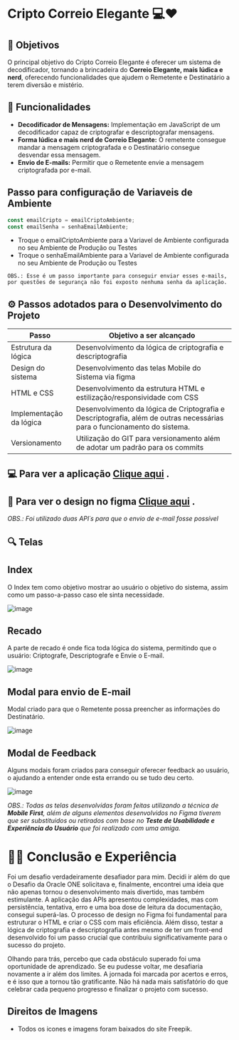 

# Cripto Correio Elegante 💻❤️


## 🏹 Objetivos
O principal objetivo do Cripto Correio Elegante é oferecer um sistema de decodificador, tornando a brincadeira do **Correio Elegante, mais lúdica e nerd**, oferecendo funcionalidades que ajudem o Remetente e Destinatário a terem diversão e mistério. 

## 🚀 Funcionalidades

- **Decodificador de Mensagens:** Implementação em JavaScript de um decodificador capaz de criptografar e descriptografar mensagens.
- **Forma lúdica e mais nerd de Correio Elegante:** O remetente consegue mandar a mensagem criptografada e o Destinatário consegue desvendar essa mensagem.
- **Envio de E-mails:** Permitir que o Remetente envie a mensagem criptografada por e-mail.

## Passo para configuração de Variaveis de Ambiente
```js
const emailCripto = emailCriptoAmbiente;
const emailSenha = senhaEmailAmbiente;
```

- Troque o emailCriptoAmbiente para a Variavel de Ambiente configurada no seu Ambiente de Produção ou Testes
- Troque o senhaEmailAmbiente para a Variavel de Ambiente configurada no seu Ambiente de Produção ou Testes


`OBS.: Esse é um passo importante para conseguir enviar esses e-mails, por questões de segurança não foi exposto nenhuma senha da aplicação.`


## ⚙️ Passos adotados para o Desenvolvimento do Projeto
| Passo | Objetivo a ser alcançado |
|-------|---------|
| Estrutura da lógica | Desenvolvimento da lógica de criptografia e descriptografia |
| Design do sistema | Desenvolvimento das telas Mobile do Sistema via figma |
| HTML e CSS | Desenvolvimento da estrutura HTML e estilização/responsividade com CSS |
| Implementação da lógica | Desenvolvimento da lógica de Criptografia e Descriptografia, além de outras necessárias para o funcionamento do sistema. |
| Versionamento | Utilização do GIT para versionamento além de adotar um padrão para os commits |

## 💻 Para ver a aplicação [Clique aqui](https://cripto-correio-elegante-producao.vercel.app/recado.html) .


## 📑 Para ver o design no figma [Clique aqui](https://www.figma.com/file/xoejOlR3byOhhFENUpzszY/Cripto-Correio-Elegante?type=design&node-id=0%3A1&mode=design&t=4wS2jMDc3oQyjM2v-1) .

*OBS.: Foi utilizado duas API´s para que o envio de e-mail fosse possível*

## 🔍 Telas
## Index
O Index tem como objetivo mostrar ao usuário o objetivo do sistema, assim como um passo-a-passo caso ele sinta necessidade.


![image](https://github.com/LarissaSL/RPG/assets/112571317/4d1a609a-20a9-4540-9d02-8ca353f9899f)

## Recado
A parte de recado é onde fica toda lógica do sistema, permitindo que o usuário: Criptografe, Descriptografe e Envie o E-mail.


![image](https://github.com/LarissaSL/RPG/assets/112571317/08ae1dfa-884e-44b5-af08-4db5443a3f9e)

## Modal para envio de E-mail
Modal criado para que o Remetente possa preencher as informações do Destinatário.


![image](https://github.com/LarissaSL/RPG/assets/112571317/9376ae2d-2cca-491c-8021-068ff007d83e)

## Modal de Feedback
Alguns modais foram criados para conseguir oferecer feedback ao usuário, o ajudando a entender onde esta errando ou se tudo deu certo.


![image](https://github.com/LarissaSL/RPG/assets/112571317/6787549f-884d-4b4f-9416-8d8bebd3d221)


*OBS.: Todas as telas desenvolvidas foram feitas utilizando a técnica de **Mobile First**, além de alguns elementos desenvolvidos no Figma tiverem que ser substituidos ou retirados com base no **Teste de Usabilidade e Experiência do Usuário** que foi realizado com uma amiga.*

# 🕵️‍♀️ Conclusão e Experiência
Foi um desafio verdadeiramente desafiador para mim. Decidi ir além do que o Desafio da Oracle ONE solicitava e, finalmente, encontrei uma ideia que não apenas tornou o desenvolvimento mais divertido, mas também estimulante. A aplicação das APIs apresentou complexidades, mas com persistência, tentativa, erro e uma boa dose de leitura da documentação, consegui superá-las. O processo de design no Figma foi fundamental para estruturar o HTML e criar o CSS com mais eficiência. Além disso, testar a lógica de criptografia e descriptografia antes mesmo de ter um front-end desenvolvido foi um passo crucial que contribuiu significativamente para o sucesso do projeto.

Olhando para trás, percebo que cada obstáculo superado foi uma oportunidade de aprendizado. Se eu pudesse voltar, me desafiaria novamente a ir além dos limites. A jornada foi marcada por acertos e erros, e é isso que a tornou tão gratificante. Não há nada mais satisfatório do que celebrar cada pequeno progresso e finalizar o projeto com sucesso.

## Direitos de Imagens
- Todos os icones e imagens foram baixados do site Freepik.

